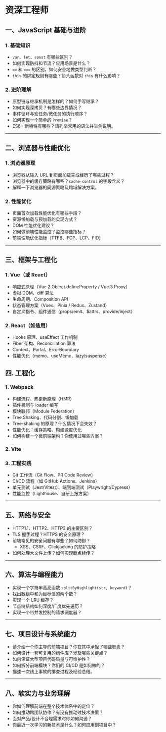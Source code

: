 # 资深工程师

## 一、JavaScript 基础与进阶

### 1. 基础知识

- `var`、`let`、`const` 有哪些区别？
- 如何实现防抖和节流？应用场景是什么？
- `==` 和 `===` 的区别，如何安全地做类型判断？
- `this` 的绑定规则有哪些？箭头函数对 `this` 有什么影响？

### 2. 进阶理解

- 原型链与继承机制是怎样的？如何手写继承？
- 如何实现深拷贝？有哪些边界情况？
- 事件循环与宏任务/微任务的执行顺序？
- 如何实现一个简单的 `Promise`？
- ES6+ 新特性有哪些？请列举常用的语法并举例说明。

---

## 二、浏览器与性能优化

### 1. 浏览器原理

- 浏览器从输入 URL 到页面加载完成经历了哪些过程？
- 浏览器中的缓存策略有哪些？`cache-control` 的字段含义？
- 解释一下浏览器的同源策略及跨域解决方案。

### 2. 性能优化

- 页面首次加载性能优化有哪些手段？
- 资源懒加载与预加载的实现方式？
- DOM 性能优化建议？
- 如何做前端性能监控？监控哪些指标？
- 前端性能优化指标（TTFB、FCP、LCP、FID）

---

## 三、框架与工程化

### 1. Vue（或 React）

- 响应式原理（Vue 2 Object.defineProperty / Vue 3 Proxy）
- 虚拟 DOM、diff 算法
- 生命周期、Composition API
- 状态管理方案（Vuex、Pinia / Redux、Zustand）
- 自定义指令、组件通信（props/emit、$attrs、provide/inject）

### 2. React（如适用）

- Hooks 原理、useEffect 工作机制
- Fiber 架构、Reconciliation 算法
- Context、Portal、ErrorBoundary
- 性能优化（memo、useMemo、lazy/suspense）

## 四. 工程化

### 1. Webpack

- 构建流程、热更新原理（HMR）
- 插件机制与 loader 编写
- 模块联邦（Module Federation）
- Tree Shaking、代码分割、懒加载
- Tree-shaking 的原理？什么情况下会失效？
- 性能优化：缓存策略、构建速度优化
- 如何构建一个微前端架构？你使用过哪些方案？

### 2. Vite

### 3. 工程实践

- Git 工作流（Git Flow、PR Code Review）
- CI/CD 流程（如 GitHub Actions、Jenkins）
- 单元测试（Jest/Vitest）、端到端测试（Playwright/Cypress）
- 性能监控（Lighthouse、自研上报方案）

---

## 五、网络与安全

- HTTP1.1、HTTP2、HTTP3 的主要区别？
- TLS 握手过程？HTTPS 的安全原理？
- 前端常见的安全问题有哪些？如何防御？
  - XSS、CSRF、Clickjacking 的防护策略
- 如何处理大文件上传？如何实现断点续传？

---

## 六、算法与编程能力

- 实现一个字符串高亮函数 `splitByHighlight(str, keyword)`？
- 找出数组中和为目标值的两个数？
- 实现一个 LRU 缓存？
- 节点树结构如何深度/广度优先遍历？
- 实现一个带并发控制的请求调度器？

---

## 七、项目设计与系统能力

- 请介绍一个你主导的前端项目？你在其中承担了哪些职责？
- 如何设计一套可复用的组件库？涉及哪些关键点？
- 如何保证大型项目代码质量与可维护性？
- 如何拆分前端模块？你们的 CI/CD 是如何做的？
- 描述一次线上事故的排查过程及经验总结。

---

## 八、软实力与业务理解

- 你如何理解前端在整个技术体系中的定位？
- 如何推动跨团队协作？有没有推动过技术决策？
- 面对产品/设计不合理需求时你如何沟通？
- 你最近一次学习的新技术是什么？如何应用到项目中？
